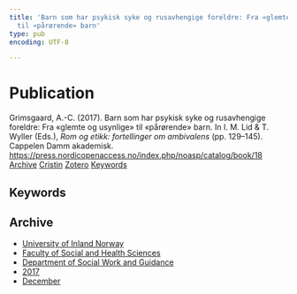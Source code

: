 ```yaml
---
title: 'Barn som har psykisk syke og rusavhengige foreldre: Fra «glemte og usynlige»
  til «pårørende» barn'
type: pub
encoding: UTF-8

---
```

<h1>Publication</h1>
<article id="csl-bib-container-JADZ5UGB" class="csl-bib-container">
  <div class="csl-bib-body"> <div class="csl-entry">Grimsgaard, A.-C. (2017). Barn som har psykisk syke og rusavhengige foreldre: Fra «glemte og usynlige» til «pårørende» barn. In I. M. Lid &#38; T. Wyller (Eds.), <i>Rom og etikk: fortellinger om ambivalens</i> (pp. 129–145). Cappelen Damm akademisk. <a href="https://press.nordicopenaccess.no/index.php/noasp/catalog/book/18">https://press.nordicopenaccess.no/index.php/noasp/catalog/book/18</a></div> </div>
  <div class="csl-bib-buttons">
    <a href="#taxonomy-article-JADZ5UGB" alt="archive" class="csl-bib-button">Archive</a>
    <a href="https://app.cristin.no/results/show.jsf?id=1525767" alt="Cristin" class="csl-bib-button">Cristin</a>
    <a href="http://zotero.org/groups/5881554/items/JADZ5UGB" alt="Zotero" class="csl-bib-button">Zotero</a>
    <a href="#keywords-article-JADZ5UGB" alt="keywords" class="csl-bib-button">Keywords</a>
  </div>
  <div id="csl-bib-meta-container-JADZ5UGB"></div>
</article>
<div id="csl-bib-meta-JADZ5UGB" class="csl-bib-meta">
  <article id="keywords-article-JADZ5UGB" class="keywords-article">
    <h1>Keywords</h1>
    
  </article>
  <article id="taxonomy-article-JADZ5UGB" class="taxonomy-article">
    <h1>Archive</h1>
    <ul>
      <li><a href="{{< params subfolder >}}en/archive/?key=3DCRN523">University of Inland Norway</a></li>
      <li><a href="{{< params subfolder >}}en/archive/?key=IDKFS3MX">Faculty of Social and Health Sciences</a></li>
      <li><a href="{{< params subfolder >}}en/archive/?key=CU4VFGCV">Department of Social Work and Guidance</a></li>
      <li><a href="{{< params subfolder >}}en/archive/?key=7JQ4YUQB">2017</a></li>
      <li><a href="{{< params subfolder >}}en/archive/?key=KN484PDQ">December</a></li>
    </ul>
  </article>
</div>
